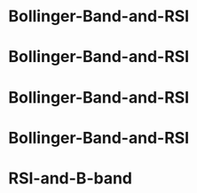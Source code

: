 # Bollinger-Band-and-RSI
# Bollinger-Band-and-RSI
# Bollinger-Band-and-RSI
# Bollinger-Band-and-RSI
# RSI-and-B-band
